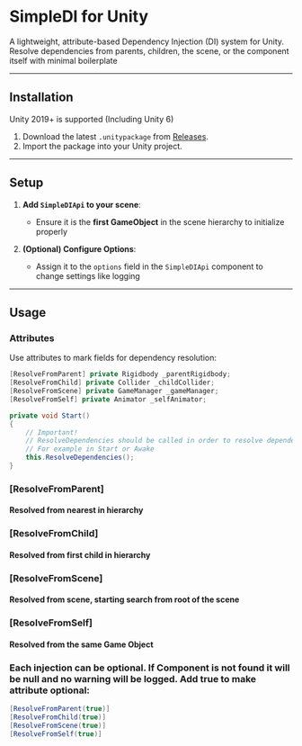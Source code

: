 # SimpleDI for Unity

A lightweight, attribute-based Dependency Injection (DI) system for Unity. Resolve dependencies from parents, children, the scene, or the component itself with minimal boilerplate

---

## Installation

Unity 2019+ is supported (Including Unity 6)

1. Download the latest `.unitypackage` from [Releases](https://github.com/woundedlands/SimpleDI-For-Unity/releases/latest).
2. Import the package into your Unity project.

---

## Setup

1. **Add `SimpleDIApi` to your scene**:

   - Ensure it is the **first GameObject** in the scene hierarchy to initialize properly

2. **(Optional) Configure Options**:

   - Assign it to the `options` field in the `SimpleDIApi` component to change settings like logging

---

## Usage

### Attributes

Use attributes to mark fields for dependency resolution:

```csharp
[ResolveFromParent] private Rigidbody _parentRigidbody;
[ResolveFromChild] private Collider _childCollider;
[ResolveFromScene] private GameManager _gameManager;
[ResolveFromSelf] private Animator _selfAnimator;

private void Start()
{
    // Important!
    // ResolveDependencies should be called in order to resolve dependencies
    // For example in Start or Awake
    this.ResolveDependencies();
}
```

### [ResolveFromParent]

#### Resolved from nearest in hierarchy

### [ResolveFromChild]

#### Resolved from first child in hierarchy

### [ResolveFromScene]

#### Resolved from scene, starting search from root of the scene

### [ResolveFromSelf]

#### Resolved from the same Game Object

### Each injection can be optional. If Component is not found it will be null and no warning will be logged. Add true to make attribute optional:

```csharp
[ResolveFromParent(true)]
[ResolveFromChild(true)]
[ResolveFromScene(true)]
[ResolveFromSelf(true)]
```
